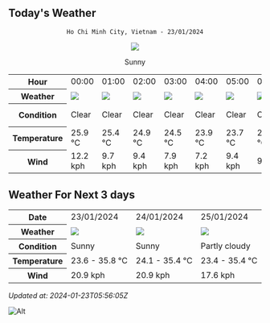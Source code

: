 ## Today's Weather
<div align="center">

`Ho Chi Minh City, Vietnam - 23/01/2024`

<img src="https://cdn.weatherapi.com/weather/64x64/day/113.png"/>

Sunny

</div>


<table>
    <tr>
        <th>Hour</th>
          <td>00:00</div>   <td>01:00</div>   <td>02:00</div>   <td>03:00</div>   <td>04:00</div>   <td>05:00</div>   <td>06:00</div>   <td>07:00</div>   <td>08:00</div>   <td>09:00</div>   <td>10:00</div>   <td>11:00</div>   <td>$${\color{red}12:00}$$</td>   <td>13:00</div>   <td>14:00</div>   <td>15:00</div>   <td>16:00</div>   <td>17:00</div>   <td>18:00</div>   <td>19:00</div>   <td>20:00</div>   <td>21:00</div>   <td>22:00</div>   <td>23:00</div> 
    </tr>
    <tr>
        <th>Weather</th>
        <td><img src="https://cdn.weatherapi.com/weather/64x64/night/113.png"></img></td><td><img src="https://cdn.weatherapi.com/weather/64x64/night/113.png"></img></td><td><img src="https://cdn.weatherapi.com/weather/64x64/night/113.png"></img></td><td><img src="https://cdn.weatherapi.com/weather/64x64/night/113.png"></img></td><td><img src="https://cdn.weatherapi.com/weather/64x64/night/113.png"></img></td><td><img src="https://cdn.weatherapi.com/weather/64x64/night/113.png"></img></td><td><img src="https://cdn.weatherapi.com/weather/64x64/night/113.png"></img></td><td><img src="https://cdn.weatherapi.com/weather/64x64/day/113.png"></img></td><td><img src="https://cdn.weatherapi.com/weather/64x64/day/113.png"></img></td><td><img src="https://cdn.weatherapi.com/weather/64x64/day/113.png"></img></td><td><img src="https://cdn.weatherapi.com/weather/64x64/day/113.png"></img></td><td><img src="https://cdn.weatherapi.com/weather/64x64/day/113.png"></img></td><td><img src="https://cdn.weatherapi.com/weather/64x64/day/116.png"></img></td><td><img src="https://cdn.weatherapi.com/weather/64x64/day/113.png"></img></td><td><img src="https://cdn.weatherapi.com/weather/64x64/day/116.png"></img></td><td><img src="https://cdn.weatherapi.com/weather/64x64/day/116.png"></img></td><td><img src="https://cdn.weatherapi.com/weather/64x64/day/116.png"></img></td><td><img src="https://cdn.weatherapi.com/weather/64x64/day/113.png"></img></td><td><img src="https://cdn.weatherapi.com/weather/64x64/night/113.png"></img></td><td><img src="https://cdn.weatherapi.com/weather/64x64/night/113.png"></img></td><td><img src="https://cdn.weatherapi.com/weather/64x64/night/113.png"></img></td><td><img src="https://cdn.weatherapi.com/weather/64x64/night/113.png"></img></td><td><img src="https://cdn.weatherapi.com/weather/64x64/night/113.png"></img></td><td><img src="https://cdn.weatherapi.com/weather/64x64/night/113.png"></img></td>
    </tr>
    <tr>
        <th>Condition</th>
        <td width="200px">Clear</td><td width="200px">Clear</td><td width="200px">Clear</td><td width="200px">Clear</td><td width="200px">Clear</td><td width="200px">Clear</td><td width="200px">Clear</td><td width="200px">Sunny</td><td width="200px">Sunny</td><td width="200px">Sunny</td><td width="200px">Sunny</td><td width="200px">Sunny</td><td width="200px">Partly cloudy</td><td width="200px">Sunny</td><td width="200px">Partly cloudy</td><td width="200px">Partly cloudy</td><td width="200px">Partly cloudy</td><td width="200px">Sunny</td><td width="200px">Clear</td><td width="200px">Clear</td><td width="200px">Clear</td><td width="200px">Clear</td><td width="200px">Clear</td><td width="200px">Clear</td>
    </tr>
    <tr>
        <th>Temperature</th>
        <td>25.9 °C</td><td>25.4 °C</td><td>24.9 °C</td><td>24.5 °C</td><td>23.9 °C</td><td>23.7 °C</td><td>23.5 °C</td><td>23.8 °C</td><td>26.1 °C</td><td>28.4 °C</td><td>30.7 °C</td><td>32.4 °C</td><td>33 °C</td><td>35.3 °C</td><td>35.9 °C</td><td>35.3 °C</td><td>33.4 °C</td><td>30.9 °C</td><td>28.8 °C</td><td>26.9 °C</td><td>26.3 °C</td><td>25.8 °C</td><td>25.7 °C</td><td>26.3 °C</td>
    </tr>
    <tr>
        <th>Wind</th>
        <td>12.2 kph</td><td>9.7 kph</td><td>9.4 kph</td><td>7.9 kph</td><td>7.2 kph</td><td>9.4 kph</td><td>9 kph</td><td>9 kph</td><td>10.4 kph</td><td>10.8 kph</td><td>10.4 kph</td><td>9.4 kph</td><td>9 kph</td><td>4.3 kph</td><td>3.6 kph</td><td>8.3 kph</td><td>18.7 kph</td><td>19.8 kph</td><td>18.7 kph</td><td>19.1 kph</td><td>17.6 kph</td><td>15.1 kph</td><td>7.2 kph</td><td>1.4 kph</td>
    </tr>
</table>


## Weather For Next 3 days


<table>
    <tr>
        <th>Date</th>
        <td>23/01/2024</td><td>24/01/2024</td><td>25/01/2024</td>
    </tr>
    <tr>
        <th>Weather</th>
        <td><img src="https://cdn.weatherapi.com/weather/64x64/day/113.png"></img></td><td><img src="https://cdn.weatherapi.com/weather/64x64/day/113.png"></img></td><td><img src="https://cdn.weatherapi.com/weather/64x64/day/116.png"></img></td>
    </tr>
    <tr>
        <th>Condition</th>
        <td width="200px">Sunny</td><td width="200px">Sunny</td><td width="200px">Partly cloudy</td>
    </tr>
    <tr>
        <th>Temperature</th>
        <td>23.6 -  35.8 °C</td><td>24.1 -  35.4 °C</td><td>23.4 -  35.4 °C</td>
    </tr>
    <tr>
        <th>Wind</th>
        <td>20.9 kph</td><td>20.9 kph</td><td>17.6 kph</td>
    </tr>
</table>


*Updated at: 2024-01-23T05:56:05Z*

![Alt](https://repobeats.axiom.co/api/embed/7d451ae2cdef1648d2e14e5cc714356b2ebae209.svg "Repobeats analytics image")